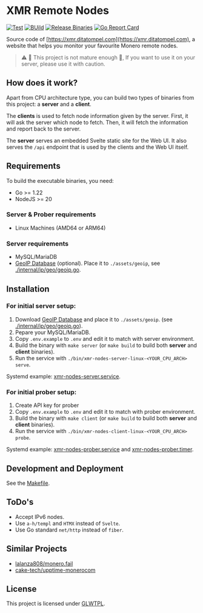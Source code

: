 # XMR Remote Nodes

[![Test](https://github.com/ditatompel/xmr-remote-nodes/actions/workflows/test.yml/badge.svg)](https://github.com/ditatompel/xmr-remote-nodes/actions/workflows/test.yml)
[![BUild](https://github.com/ditatompel/xmr-remote-nodes/actions/workflows/build.yml/badge.svg)](https://github.com/ditatompel/xmr-remote-nodes/actions/workflows/build.yml)
[![Release Binaries](https://github.com/ditatompel/xmr-remote-nodes/actions/workflows/release.yml/badge.svg)](https://github.com/ditatompel/xmr-remote-nodes/actions/workflows/release.yml)
[![Go Report Card](https://goreportcard.com/badge/github.com/ditatompel/xmr-remote-nodes)](https://goreportcard.com/report/github.com/ditatompel/xmr-remote-nodes)

Source code of [https://xmr.ditatompel.com](https://xmr.ditatompel.com),
a website that helps you monitor your favourite Monero remote nodes.

> :warning: :construction: This project is not mature enough :construction:,
> If you want to use it on your server, please use it with caution.

## How does it work?

Apart from CPU architecture type, you can build two types of binaries from
this project: a **server** and a **client**.

The **clients** is used to fetch node information given by the server. First,
it will ask the server which node to fetch. Then, it will fetch the information
and report back to the server.

The **server** serves an embedded Svelte static site for the Web UI. It also
serves the `/api` endpoint that is used by the clients and the Web UI itself.

## Requirements

To build the executable binaries, you need:

-   Go >= 1.22
-   NodeJS >= 20

### Server & Prober requirements

-   Linux Machines (AMD64 or ARM64)

### Server requirements

-   MySQL/MariaDB
-   [GeoIP Database][geoip_doc] (optional). Place it to `./assets/geoip`,
    see [./internal/ip/geo/geoip.go](./internal/ip/geo/geoip.go).

## Installation

### For initial server setup:

1. Download [GeoIP Database][geoip_doc] and place it to `./assets/geoip`.
   (see [./internal/ip/geo/geoip.go](./internal/ip/geo/geoip.go)).
2. Pepare your MySQL/MariaDB.
3. Copy `.env.example` to `.env` and edit it to match with server environment.
4. Build the binary with `make server` (or `make build` to build both
   **server** and **client** binaries).
5. Run the service with `./bin/xmr-nodes-server-linux-<YOUR_CPU_ARCH> serve`.

Systemd example: [xmr-nodes-server.service][server_systemd_service].

### For initial prober setup:

1. Create API key for prober
2. Copy `.env.example` to `.env` and edit it to match with prober environment.
3. Build the binary with `make client` (or `make build` to build both
   **server** and **client** binaries).
4. Run the service with `./bin/xmr-nodes-client-linux-<YOUR_CPU_ARCH> probe`.

Systemd example: [xmr-nodes-prober.service][prober_systemd_service] and
[xmr-nodes-prober.timer][prober_systemd_timer].

## Development and Deployment

See the [Makefile](./Makefile).

## ToDo's

-   Accept IPv6 nodes.
-   Use `a-h/templ` and `HTMX` instead of `Svelte`.
-   Use Go standard `net/http` instead of `fiber`.

## Similar Projects

-   [lalanza808/monero.fail][monerofail_gh]
-   [cake-tech/upptime-monerocom][uptime_monerocom_gh]

## License

This project is licensed under [GLWTPL](./LICENSE).

[geoip_doc]: https://dev.maxmind.com/geoip/geoip2/geolite2/ "GeoIP documentation"
[server_systemd_service]: ./deployment/init/xmr-nodes-server.service "systemd service example for server"
[prober_systemd_service]: ./deployment/init/xmr-nodes-prober.service "systemd service example for prober"
[prober_systemd_timer]: ./deployment/init/xmr-nodes-prober.timer "systemd timer example for prober"
[monerofail_gh]: https://github.com/lalanza808/monero.fail "Lalanza808's monero.fail GitHub repository"
[uptime_monerocom_gh]: https://github.com/cake-tech/upptime-monerocom "monero.com uptime GitHub repository"
